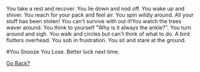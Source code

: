 You take a rest and recover. You lie down and nod off. You wake up and shiver. You reach for your pack and feel air. You spin wildly around. All your stuff has been stolen! You can't survive with out it!You watch the trees waver around. You think to yourself "Why is it always the ankle?". You turn around and sigh. You walk and circles but can't think of what to do. A bird flutters overhead. You sob in frustration. You sit and stare at the ground.

#You Snooze You Lose. Better luck next time.

[Go Back?](./continuehike.md)
